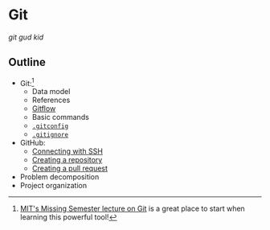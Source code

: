 # Git

*git gud kid*

## Outline

- Git:[^missing-semester]
  - Data model
  - References
  - [Gitflow]
  - Basic commands
  - [`.gitconfig`]
  - [`.gitignore`]
- GitHub:
  - [Connecting with SSH]
  - [Creating a repository]
  - [Creating a pull request]
- Problem decomposition
- Project organization

[^missing-semester]: [MIT's Missing Semester lecture on Git] is a great place to start when learning this powerful tool!

[connecting with ssh]: https://docs.github.com/en/authentication/connecting-to-github-with-ssh
[creating a pull request]: https://docs.github.com/en/pull-requests/collaborating-with-pull-requests/proposing-changes-to-your-work-with-pull-requests/creating-a-pull-request
[creating a repository]: https://docs.github.com/en/repositories/creating-and-managing-repositories/creating-a-new-repository
[gitflow]: https://nvie.com/posts/a-successful-git-branching-model/
[mit's missing semester lecture on git]: https://missing.csail.mit.edu/2020/version-control/
[`.gitconfig`]: https://git-scm.com/docs/git-config
[`.gitignore`]: https://git-scm.com/docs/gitignore
